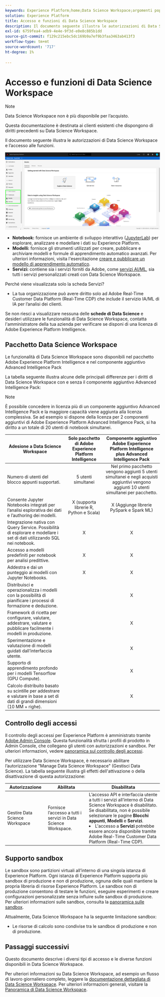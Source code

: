 ```yaml
---
keywords: Experience Platform;home;Data Science Workspace;argomenti popolari;controllo degli accessi;sandbox;intelligence pack;funzioni dsw;accesso dsw;Adobe Experience Platform Intelligence;intelligence;aep intelligence package;;home;Data Science;popular topic;access control;sandbox;intelligence pack;dsw features;dsw access;Intelligence;intelligence;aep intelligence package
solution: Experience Platform
title: Accesso e funzioni di Data Science Workspace
description: Il documento seguente illustra le autorizzazioni di Data Science Workspace e l’accesso alle funzioni.
exl-id: 6759fea4-adb9-4e4e-9f3d-e0e8c885b1dd
source-git-commit: f129c215ebc5dc169b9a7ef9b3faa3463ab413f3
workflow-type: tm+mt
source-wordcount: '717'
ht-degree: 1%

---
```


# Accesso e funzioni di Data Science Workspace

>[!NOTE]
>
>Data Science Workspace non è più disponibile per l’acquisto.
>
>Questa documentazione è destinata ai clienti esistenti che dispongono di diritti precedenti su Data Science Workspace.

Il documento seguente illustra le autorizzazioni di Data Science Workspace e l’accesso alle funzioni.

![Schede DSW](./images/access/platform-tabs.png)

- **Notebook:** fornisce un ambiente di sviluppo interattivo ([JupyterLab](./jupyterlab/overview.md)) per esplorare, analizzare e modellare i dati su Experience Platform.
- **Modelli:** fornisce gli strumenti utilizzati per creare, pubblicare e archiviare modelli e formule di apprendimento automatico avanzati. Per ulteriori informazioni, visita l&#39;esercitazione [creare e pubblicare un modello di apprendimento automatico](./models-recipes/create-publish-model.md).
- **Servizi:** contiene sia i servizi forniti da Adobe, come [servizi AI/ML](../intelligent-services/home.md), sia tutti i servizi personalizzati creati con Data Science Workspace.

Perché viene visualizzata solo la scheda Servizi?

- La tua organizzazione può avere diritto solo ad Adobe Real-Time Customer Data Platform (Real-Time CDP) che include il servizio IA/ML di IA per l’analisi dei clienti.

Se non riesci a visualizzare nessuna delle **schede di Data Science** e desideri utilizzare le funzionalità di Data Science Workspace, contatta l&#39;amministratore della tua azienda per verificare se disponi di una licenza di Adobe Experience Platform Intelligence.

## Pacchetto Data Science Workspace

Le funzionalità di Data Science Workspace sono disponibili nel pacchetto Adobe Experience Platform Intelligence e nel componente aggiuntivo Advanced Intelligence Pack

La tabella seguente illustra alcune delle principali differenze per i diritti di Data Science Workspace con e senza il componente aggiuntivo Advanced Intelligence Pack:

>[!NOTE]
>
>È possibile concedere in licenza più di un componente aggiuntivo Advanced Intelligence Pack e la maggiore capacità viene aggiunta alla licenza complessiva. Se ad esempio si dispone della licenza per 2 componenti aggiuntivi di Adobe Experience Platform Advanced Intelligence Pack, si ha diritto a un totale di 20 utenti di notebook simultanei.

| Adesione a Data Science Workspace | Solo pacchetto di Adobe Experience Platform Intelligence | Componente aggiuntivo Adobe Experience Platform Intelligence plus Advanced Intelligence Pack |
| --- | :---: | :---: |
| Numero di utenti del blocco appunti supportati. | 5 utenti simultanei | Nel primo pacchetto vengono aggiunti 5 utenti simultanei e negli acquisti aggiuntivi vengono aggiunti 10 utenti simultanei per pacchetto. |
| Consente Jupyter Notebooks integrati per l’analisi esplorativa dei dati e l’authoring dei modelli. | X (supporta librerie R, Python e Scala) | X (Aggiunge librerie PySpark e Spark ML) |
| Integrazione nativa con Query Service. Possibilità di esplorare e modellare i set di dati utilizzando SQL nei notebook. | X | X |
| Accesso a modelli predefiniti per notebook per analisi predittive. | X | X |
| Addestra e dai un punteggio ai modelli con Jupyter Notebooks. | X | X |
| Distribuisci e operazionalizza i modelli con la possibilità di pianificare i processi di formazione e deduzione. | | X |
| Framework di ricetta per configurare, valutare, addestrare, valutare e pubblicare facilmente i modelli in produzione. |  | X |
| Sperimentazione e valutazione di modelli guidati dall’interfaccia utente. | | X |
| Supporto di apprendimento profondo per i modelli Tensorflow (GPU Compute). | | X |
| Calcolo distribuito basato su scintille per addestrare e valutare in base a set di dati di grandi dimensioni (10 MM + righe). | | X |

## Controllo degli accessi

Il controllo degli accessi per Experience Platform è amministrato tramite [Adobe Admin Console](https://adminconsole.adobe.com). Questa funzionalità sfrutta i profili di prodotto in Admin Console, che collegano gli utenti con autorizzazioni e sandbox. Per ulteriori informazioni, vedere [panoramica sul controllo degli accessi](../access-control/home.md).

Per utilizzare Data Science Workspace, è necessario abilitare l’autorizzazione &quot;Manage Data Science Workspace&quot; (Gestisci Data Science). La tabella seguente illustra gli effetti dell&#39;attivazione o della disattivazione di questa autorizzazione:

| Autorizzazione | Abilitata | Disabilitata |
|---|---|---|
| Gestire Data Science Workspace | Fornisce l’accesso a tutti i servizi in Data Science Workspace. | L’accesso API e interfaccia utente a tutti i servizi all’interno di Data Science Workspace è disabilitato. Se disabilitata, non è possibile selezionare le pagine **Blocchi appunti**, **Modelli** e **Servizi**. <li>L&#39;accesso a **Servizi** potrebbe essere ancora disponibile tramite Adobe Real-Time Customer Data Platform (Real-Time CDP).</li> |

## Supporto sandbox

Le sandbox sono partizioni virtuali all’interno di una singola istanza di Experience Platform. Ogni istanza di Experience Platform supporta più sandbox di produzione e non di produzione, ognuna delle quali mantiene la propria libreria di risorse Experience Platform. Le sandbox non di produzione consentono di testare le funzioni, eseguire esperimenti e creare configurazioni personalizzate senza influire sulle sandbox di produzione. Per ulteriori informazioni sulle sandbox, consulta la [panoramica sulle sandbox](../sandboxes/home.md).

Attualmente, Data Science Workspace ha la seguente limitazione sandbox:

- Le risorse di calcolo sono condivise tra le sandbox di produzione e non di produzione.

## Passaggi successivi

Questo documento descrive i diversi tipi di accesso e le diverse funzioni disponibili in Data Science Workspace.

Per ulteriori informazioni su Data Science Workspace, ad esempio un flusso di lavoro giornaliero completo, leggere la [documentazione dettagliata di Data Science Workspace](./walkthrough.md). Per ulteriori informazioni generali, visitare la [Panoramica di Data Science Workspace](./home.md).
